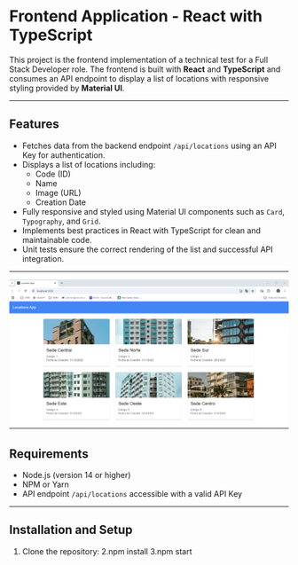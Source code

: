 # Frontend Application - React with TypeScript

This project is the frontend implementation of a technical test for a Full Stack Developer role. The frontend is built with **React** and **TypeScript** and consumes an API endpoint to display a list of locations with responsive styling provided by **Material UI**.

---

## Features

- Fetches data from the backend endpoint `/api/locations` using an API Key for authentication.
- Displays a list of locations including:
  - Code (ID)
  - Name
  - Image (URL)
  - Creation Date
- Fully responsive and styled using Material UI components such as `Card`, `Typography`, and `Grid`.
- Implements best practices in React with TypeScript for clean and maintainable code.
- Unit tests ensure the correct rendering of the list and successful API integration.

---

![alt text](image.png)

## Requirements

- Node.js (version 14 or higher)
- NPM or Yarn
- API endpoint `/api/locations` accessible with a valid API Key

---

## Installation and Setup

1. Clone the repository:
2.npm install
3.npm start

